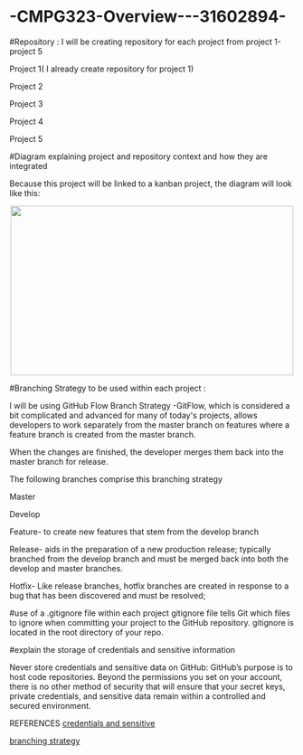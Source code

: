 # -CMPG323-Overview---31602894-

#Repository :
I will be creating  repository for each project from project 1-project 5

Project 1( I already create repository for project 1)

Project 2

Project 3

Project 4

Project 5

#Diagram explaining project and repository context and how they are integrated

Because this project will be linked to a kanban project, the diagram will look like this:

<div style="display: flex; justify-content: center;">
    <img src="https://mfdot.com/AboutMe/Diagram.drawio.svg" alt="" style="width: 500px ;height:300px">
</div>



#Branching Strategy to be used within each project :

I will be using GitHub Flow Branch Strategy -GitFlow, which is considered a bit complicated and advanced for many of today's projects, allows developers to work separately from the master branch on features where a feature branch is created from the master branch.

When the changes are finished, the developer merges them back into the master branch for release.

The following branches comprise this branching strategy

Master

Develop

Feature- to create new features that stem from the develop branch

Release- aids in the preparation of a new production release; typically branched from the develop branch and must be merged back into both the develop and master branches.

Hotfix- Like release branches, hotfix branches are created in response to a bug that has been discovered and must be resolved;

 #use of a .gitignore file within each project
gitignore file tells Git which files to ignore when committing your project to the GitHub repository. gitignore is located in the root directory of your repo.

#explain the storage of credentials and sensitive information

Never store credentials and sensitive data on GitHub:
GitHub’s purpose is to host code repositories. Beyond the permissions you set on your account, there is no other method of security that will ensure that your secret keys, private credentials, and sensitive data remain within a controlled and secured environment.
 
REFERENCES
[credentials and sensitive ](https://spectralops.io/resources/how-to-choose-a-secret-scanning-solution-to-protect-credentials-in-your-code/)

[branching strategy](https://www.flagship.io/git-branching-strategies/)
 
